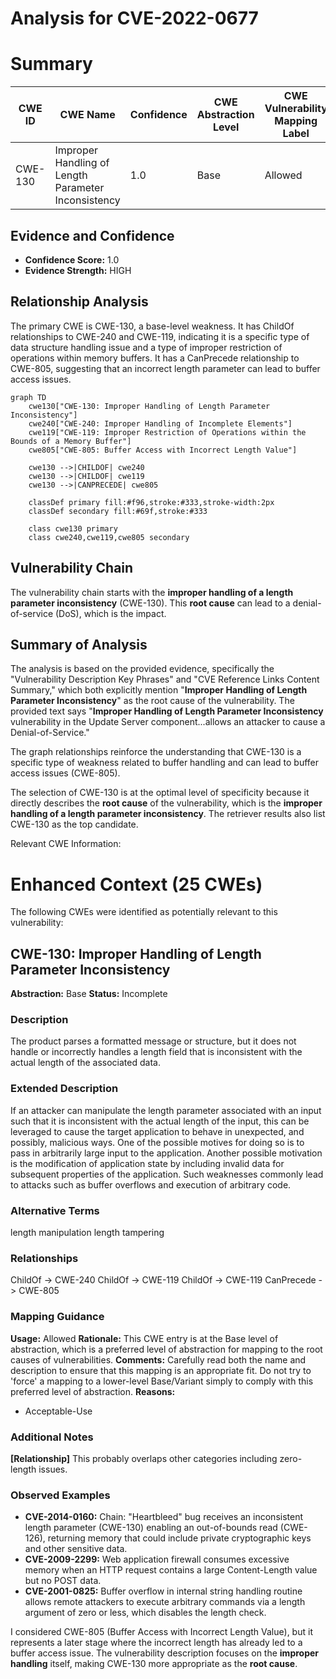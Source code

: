 # Analysis for CVE-2022-0677

# Summary
| CWE ID | CWE Name | Confidence | CWE Abstraction Level | CWE Vulnerability Mapping Label | CWE-Vulnerability Mapping Notes |
|---|---|---|---|---|---|
| CWE-130 | Improper Handling of Length Parameter Inconsistency | 1.0 | Base | Allowed | Primary CWE |

## Evidence and Confidence

*   **Confidence Score:** 1.0
*   **Evidence Strength:** HIGH

## Relationship Analysis
The primary CWE is CWE-130, a base-level weakness. It has ChildOf relationships to CWE-240 and CWE-119, indicating it is a specific type of data structure handling issue and a type of improper restriction of operations within memory buffers. It has a CanPrecede relationship to CWE-805, suggesting that an incorrect length parameter can lead to buffer access issues.

```mermaid
graph TD
    cwe130["CWE-130: Improper Handling of Length Parameter Inconsistency"]
    cwe240["CWE-240: Improper Handling of Incomplete Elements"]
    cwe119["CWE-119: Improper Restriction of Operations within the Bounds of a Memory Buffer"]
    cwe805["CWE-805: Buffer Access with Incorrect Length Value"]
    
    cwe130 -->|CHILDOF| cwe240
    cwe130 -->|CHILDOF| cwe119
    cwe130 -->|CANPRECEDE| cwe805

    classDef primary fill:#f96,stroke:#333,stroke-width:2px
    classDef secondary fill:#69f,stroke:#333
    
    class cwe130 primary
    class cwe240,cwe119,cwe805 secondary
```

## Vulnerability Chain
The vulnerability chain starts with the **improper handling of a length parameter inconsistency** (CWE-130). This **root cause** can lead to a denial-of-service (DoS), which is the impact.

## Summary of Analysis
The analysis is based on the provided evidence, specifically the "Vulnerability Description Key Phrases" and "CVE Reference Links Content Summary," which both explicitly mention "**Improper Handling of Length Parameter Inconsistency**" as the root cause of the vulnerability. The provided text says "**Improper Handling of Length Parameter Inconsistency** vulnerability in the Update Server component...allows an attacker to cause a Denial-of-Service."

The graph relationships reinforce the understanding that CWE-130 is a specific type of weakness related to buffer handling and can lead to buffer access issues (CWE-805).

The selection of CWE-130 is at the optimal level of specificity because it directly describes the **root cause** of the vulnerability, which is the **improper handling of a length parameter inconsistency**. The retriever results also list CWE-130 as the top candidate.

Relevant CWE Information:

# Enhanced Context (25 CWEs)
The following CWEs were identified as potentially relevant to this vulnerability:

## CWE-130: Improper Handling of Length Parameter Inconsistency
**Abstraction:** Base
**Status:** Incomplete

### Description
The product parses a formatted message or structure, but it does not handle or incorrectly handles a length field that is inconsistent with the actual length of the associated data.

### Extended Description
If an attacker can manipulate the length parameter associated with an input such that it is inconsistent with the actual length of the input, this can be leveraged to cause the target application to behave in unexpected, and possibly, malicious ways. One of the possible motives for doing so is to pass in arbitrarily large input to the application. Another possible motivation is the modification of application state by including invalid data for subsequent properties of the application. Such weaknesses commonly lead to attacks such as buffer overflows and execution of arbitrary code.

### Alternative Terms
length manipulation
length tampering

### Relationships
ChildOf -> CWE-240
ChildOf -> CWE-119
ChildOf -> CWE-119
CanPrecede -> CWE-805

### Mapping Guidance
**Usage:** Allowed
**Rationale:** This CWE entry is at the Base level of abstraction, which is a preferred level of abstraction for mapping to the root causes of vulnerabilities.
**Comments:** Carefully read both the name and description to ensure that this mapping is an appropriate fit. Do not try to 'force' a mapping to a lower-level Base/Variant simply to comply with this preferred level of abstraction.
**Reasons:**
- Acceptable-Use

### Additional Notes
**[Relationship]** This probably overlaps other categories including zero-length issues.

### Observed Examples
- **CVE-2014-0160:** Chain: "Heartbleed" bug receives an inconsistent length parameter (CWE-130) enabling an out-of-bounds read (CWE-126), returning memory that could include private cryptographic keys and other sensitive data.
- **CVE-2009-2299:** Web application firewall consumes excessive memory when an HTTP request contains a large Content-Length value but no POST data.
- **CVE-2001-0825:** Buffer overflow in internal string handling routine allows remote attackers to execute arbitrary commands via a length argument of zero or less, which disables the length check.

I considered CWE-805 (Buffer Access with Incorrect Length Value), but it represents a later stage where the incorrect length has already led to a buffer access issue. The vulnerability description focuses on the **improper handling** itself, making CWE-130 more appropriate as the **root cause**.